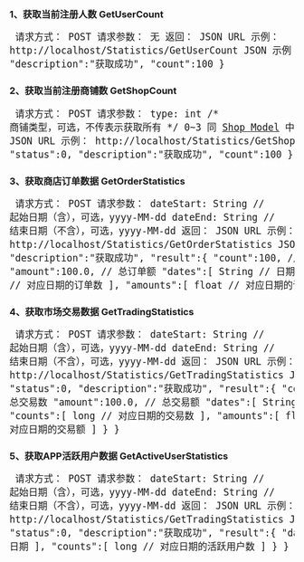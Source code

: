 ### 1、获取当前注册人数 GetUserCount
<big><pre>
请求方式：    POST
请求参数：    无
返回：       JSON
URL 示例：   http://localhost/Statistics/GetUserCount
JSON 示例：
{
    "status":0,
    "description":"获取成功",
    "count":100
}
</pre></big>

### 2、获取当前注册商铺数 GetShopCount
<big><pre>
请求方式：    POST
请求参数：    type: int    /\* 商铺类型，可选，不传表示获取所有
                          \*/ 0~3 同 [Shop Model](Shop.md#1shop-model) 中的 type
                          \*/ 10~13 同 [Report Model](Admin.md#1report-model) 中的 objectType
返回：       JSON
URL 示例：   http://localhost/Statistics/GetShopCount
JSON 示例：
{
    "status":0,
    "description":"获取成功",
    "count":100
}
</pre></big>

### 3、获取商店订单数据 GetOrderStatistics
<big><pre>
请求方式：    POST
请求参数：    dateStart: String   // 起始日期（含），可选，yyyy-MM-dd
             dateEnd: String     // 结束日期（不含），可选，yyyy-MM-dd
返回：       JSON
URL 示例：   http://localhost/Statistics/GetOrderStatistics
JSON 示例：
{
    "status":0,
    "description":"获取成功",
    "result":{
        "count":100,             // 总订单数
        "amount":100.0,          // 总订单额
        "dates":[
            String               // 日期
        ],
        "counts":[
            long                 // 对应日期的订单数
        ],
        "amounts":[
            float                // 对应日期的订单额
        ]
    }
}
</pre></big>

### 4、获取市场交易数据 GetTradingStatistics
<big><pre>
请求方式：    POST
请求参数：    dateStart: String   // 起始日期（含），可选，yyyy-MM-dd
             dateEnd: String     // 结束日期（不含），可选，yyyy-MM-dd
返回：       JSON
URL 示例：   http://localhost/Statistics/GetTradingStatistics
JSON 示例：
{
    "status":0,
    "description":"获取成功",
    "result":{
        "count":100,             // 总交易数
        "amount":100.0,          // 总交易额
        "dates":[
            String               // 日期
        ],
        "counts":[
            long                 // 对应日期的交易数
        ],
        "amounts":[
            float                // 对应日期的交易额
        ]
    }
}
</pre></big>

### 5、获取APP活跃用户数据 GetActiveUserStatistics
<big><pre>
请求方式：    POST
请求参数：    dateStart: String   // 起始日期（含），可选，yyyy-MM-dd
             dateEnd: String     // 结束日期（不含），可选，yyyy-MM-dd
返回：       JSON
URL 示例：   http://localhost/Statistics/GetTradingStatistics
JSON 示例：
{
    "status":0,
    "description":"获取成功",
    "result":{
        "dates":[
            String               // 日期
        ],
        "counts":[
            long                 // 对应日期的活跃用户数
        ]
    }
}
</pre></big>

